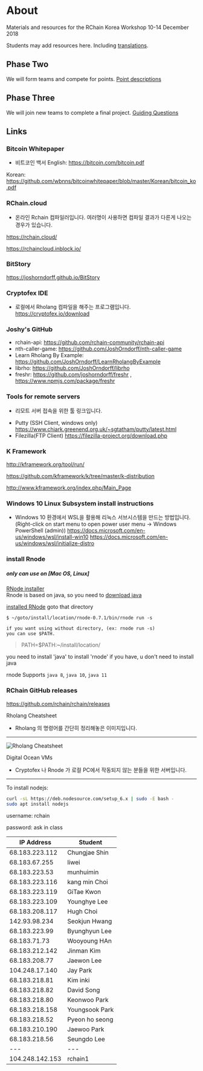 About
======

Materials and resources for the RChain Korea Workshop 10-14 December 2018

Students may add resources here. Including [translations](translations.md).

Phase Two
----------
We will form teams and compete for points. [Point descriptions](phaseTwo.md)

Phase Three
------------
We will join new teams to complete a final project. [Guiding Questions](phaseThree.md)


Links
-------------------
### Bitcoin Whitepaper
- 비트코인 백서
English: https://bitcoin.com/bitcoin.pdf

Korean: https://github.com/wbnns/bitcoinwhitepaper/blob/master/Korean/bitcoin_ko.pdf

### RChain.cloud
- 온라인 Rchain 컴파일러입니다. 여러명이 사용하면 컴파일 결과가 다른게 나오는 경우가 있습니다.

https://rchain.cloud/

https://rchaincloud.inblock.io/

### BitStory
https://joshorndorff.github.io/BitStory

### Cryptofex IDE
- 로컬에서 Rholang 컴파일을 해주는 프로그램입니다.
https://cryptofex.io/download

### Joshy's GitHub
* rchain-api: https://github.com/rchain-community/rchain-api
* nth-caller-game: https://github.com/JoshOrndorff/nth-caller-game
* Learn Rholang By Example: https://github.com/JoshOrndorff/LearnRholangByExample
* librho: https://github.com/JoshOrndorff/librho
* freshr: https://github.com/joshorndorff/freshr , https://www.npmjs.com/package/freshr

### Tools for remote servers
- 리모트 서버 접속을 위한 툴 링크입니다.
* Putty (SSH Client, windows only) https://www.chiark.greenend.org.uk/~sgtatham/putty/latest.html
* Filezilla(FTP Client) https://filezilla-project.org/download.php

### K Framework
http://kframework.org/tool/run/

https://github.com/kframework/k/tree/master/k-distribution

http://www.kframework.org/index.php/Main_Page

### Windows 10 Linux Subsystem install instructions
- Windows 10 환경에서 WSL을 활용해 리눅스 서브시스템을 만드는 방법입니다.
(Right-click on start menu to open power user menu -> Windows PowerShell (admin))
https://docs.microsoft.com/en-us/windows/wsl/install-win10
https://docs.microsoft.com/en-us/windows/wsl/initialize-distro

### install Rnode
##### only can use on [Mac OS, Linux]
[RNode installer](https://developer.rchain.coop/)  
Rnode is based on java, so you need to [download java](https://www.java.com/ko/download/mac_download.jsp)  

[installed RNode](https://developer.rchain.coop/) goto that directory

```
$ ~/goto/install/location/rnode-0.7.1/bin/rnode run -s

if you want using without directory, (ex: rnode run -s)
you can use $PATH.
```
> PATH=$PATH:~/install/location/

you need to install 'java' to install 'rnode'
if you have, u don't need to install java  

rnode Supports `java 8`, `java 10`, `java 11`

### RChain GitHub releases
https://github.com/rchain/rchain/releases

Rholang Cheatsheet
- Rholang 의 명령어를 간단히 정리해놓은 이미지입니다.
------------------
![Rholang Cheatsheet](RholangCheatSheet.png)

Digital Ocean VMs  
- Cryptofex 나 Rnode 가 로컬 PC에서 작동되지 않는 분들을 위한 서버입니다.
------------------
To install nodejs:
```bash
curl -sL https://deb.nodesource.com/setup_6.x | sudo -E bash -
sudo apt install nodejs
```

username: rchain

password: ask in class


| IP Address | Student |
| --- | --- |
| 68.183.223.112 | Chungjae Shin |
| 68.183.67.255 | liwei |
| 68.183.223.53 | munhuimin |
| 68.183.223.116 | kang min Choi |
| 68.183.223.119 | GiTae Kwon |
| 68.183.223.109 | Younghye Lee |
| 68.183.208.117 | Hugh Choi |
| 142.93.98.234 | Seokjun Hwang |
| 68.183.223.99 | Byunghyun Lee |
| 68.183.71.73 | Wooyoung HAn |
| 68.183.212.142 | Jinman Kim |
| 68.183.208.77 | Jaewon Lee |
| 104.248.17.140 | Jay Park |
| 68.183.218.81 | Kim inki |
| 68.183.218.82 | David Song |
| 68.183.218.80 | Keonwoo Park |
| 68.183.218.158 | Youngsook Park |
| 68.183.218.52 | Pyeon ho seong |
| 68.183.210.190 | Jaewoo Park |
| 68.183.218.56 | Seungdo Lee |
| --- | --- |
| 104.248.142.153 | rchain1 |
